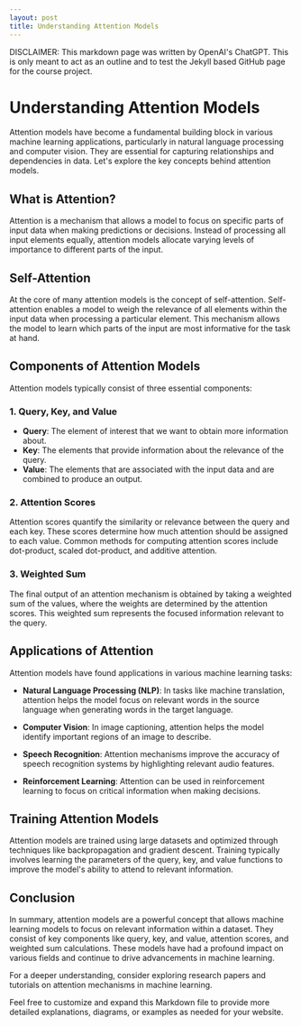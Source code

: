 ```yaml
---
layout: post
title: Understanding Attention Models
---
```


DISCLAIMER: This markdown page was written by OpenAI's ChatGPT. This is only meant to act as an outline and to test the Jekyll based GitHub page for the course project.

# Understanding Attention Models

Attention models have become a fundamental building block in various machine learning applications, particularly in natural language processing and computer vision. They are essential for capturing relationships and dependencies in data. Let's explore the key concepts behind attention models.

## What is Attention?

Attention is a mechanism that allows a model to focus on specific parts of input data when making predictions or decisions. Instead of processing all input elements equally, attention models allocate varying levels of importance to different parts of the input.

## Self-Attention

At the core of many attention models is the concept of self-attention. Self-attention enables a model to weigh the relevance of all elements within the input data when processing a particular element. This mechanism allows the model to learn which parts of the input are most informative for the task at hand.

## Components of Attention Models

Attention models typically consist of three essential components:

### 1. Query, Key, and Value

- **Query**: The element of interest that we want to obtain more information about.
- **Key**: The elements that provide information about the relevance of the query.
- **Value**: The elements that are associated with the input data and are combined to produce an output.

### 2. Attention Scores

Attention scores quantify the similarity or relevance between the query and each key. These scores determine how much attention should be assigned to each value. Common methods for computing attention scores include dot-product, scaled dot-product, and additive attention.

### 3. Weighted Sum

The final output of an attention mechanism is obtained by taking a weighted sum of the values, where the weights are determined by the attention scores. This weighted sum represents the focused information relevant to the query.

## Applications of Attention

Attention models have found applications in various machine learning tasks:

- **Natural Language Processing (NLP)**: In tasks like machine translation, attention helps the model focus on relevant words in the source language when generating words in the target language.

- **Computer Vision**: In image captioning, attention helps the model identify important regions of an image to describe.

- **Speech Recognition**: Attention mechanisms improve the accuracy of speech recognition systems by highlighting relevant audio features.

- **Reinforcement Learning**: Attention can be used in reinforcement learning to focus on critical information when making decisions.

## Training Attention Models

Attention models are trained using large datasets and optimized through techniques like backpropagation and gradient descent. Training typically involves learning the parameters of the query, key, and value functions to improve the model's ability to attend to relevant information.

## Conclusion

In summary, attention models are a powerful concept that allows machine learning models to focus on relevant information within a dataset. They consist of key components like query, key, and value, attention scores, and weighted sum calculations. These models have had a profound impact on various fields and continue to drive advancements in machine learning.

For a deeper understanding, consider exploring research papers and tutorials on attention mechanisms in machine learning.

Feel free to customize and expand this Markdown file to provide more detailed explanations, diagrams, or examples as needed for your website.
